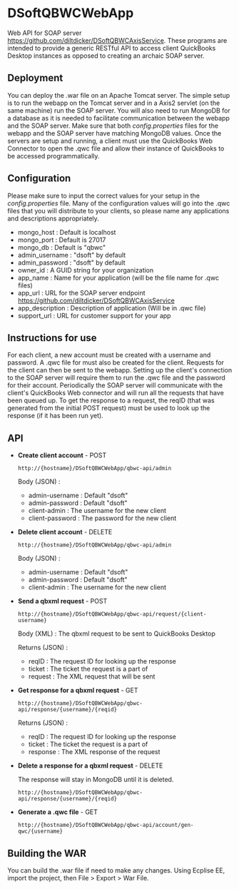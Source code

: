 # DSoftQBWCWebApp
Web API for SOAP server <https://github.com/diltdicker/DSoftQBWCAxisService>. These programs are intended to provide a generic RESTful API to access client QuickBooks Desktop instances as opposed to creating an archaic SOAP server.

## Deployment
You can deploy the .war file on an Apache Tomcat server. The simple setup is to run the webapp on the Tomcat server and in a Axis2 servlet (on the same machine) run the SOAP server. You will also need to run MongoDB for a database as it is needed to facilitate communication between the webapp and the SOAP server. Make sure that both _config.properties_ files for the webapp and the SOAP server have matching MongoDB values. Once the servers are setup and running, a client must use the QuickBooks Web Connector to open the .qwc file and allow their instance of QuickBooks to be accessed programmatically.

## Configuration
Please make sure to input the correct values for your setup in the _config.properties_ file.
Many of the configuration values will go into the .qwc files that you will distribute to your clients, so please name any applications and descriptions appropriately.
* mongo_host :		Default is localhost
* mongo_port :		Default is 27017
* mongo_db :		Default is "qbwc"
* admin_username : 	"dsoft" by default
* admin_password : 	"dsoft" by default
* owner_id : 		A GUID string for your organization
* app_name : 		Name for your application (will be the file name for .qwc files)
* app_url : 		URL for the SOAP server endpoint <https://github.com/diltdicker/DSoftQBWCAxisService>
* app_description : Description of application (Will be in .qwc file)
* support_url : 	URL for customer support for your app

## Instructions for use
For each client, a new account must be created with a username and password. A .qwc file for must also be created for the client. Requests for the client can then be sent to the webapp. Setting up the client's connection to the SOAP server will require them to run the .qwc file and the password for their account. Periodically the SOAP server will communicate with the client's QuickBooks Web connector and will run all the requests that have been queued up. To get the response to a request, the reqID (that was generated from the initial POST request) must be used to look up the response (if it has been run yet).

## API
* **Create client account** - POST

	```http://{hostname}/DSoftQBWCWebApp/qbwc-api/admin```
	
	Body (JSON) :
	*	admin-username : Default "dsoft"
	*	admin-password : Default "dsoft"
	*	client-admin : The username for the new client
	*	client-password : The password for the new client
* **Delete client account** - DELETE

	```http://{hostname}/DSoftQBWCWebApp/qbwc-api/admin```
	
	Body (JSON) :
	*	admin-username : Default "dsoft"
	*	admin-password : Default "dsoft"
	*	client-admin : The username for the new client
* **Send a qbxml request** - POST

	```http://{hostname}/DSoftQBWCWebApp/qbwc-api/request/{client-username}```
	
	Body (XML) : The qbxml request to be sent to QuickBooks Desktop
	
	Returns (JSON) : 
	*	reqID : The request ID for looking up the response
	*	ticket : The ticket the request is a part of
	*	request :  The XML request that will be sent
* **Get response for a qbxml request** - GET

	```http://{hostname}/DSoftQBWCWebApp/qbwc-api/response/{username}/{reqid}```
	
	Returns (JSON) :
	*	reqID : The request ID for looking up the response
	*	ticket : The ticket the request is a part of
	*	response :  The XML response of the request
* **Delete a response for a qbxml request** - DELETE

	The response will stay in MongoDB until it is deleted.
	
	```http://{hostname}/DSoftQBWCWebApp/qbwc-api/response/{username}/{reqid}```
* **Generate a .qwc file** - GET

	```http://{hostname}/DSoftQBWCWebApp/qbwc-api/account/gen-qwc/{username}```
## Building the WAR
You can build the .war file if need to make any changes. Using Ecplise EE, import the project, then File > Export > War File.